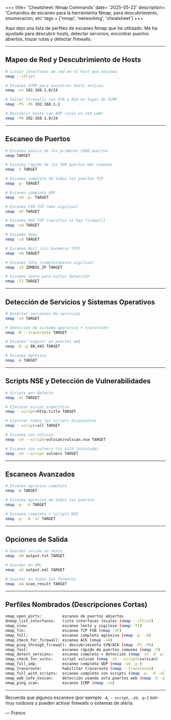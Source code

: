 +++
title= 'Cheatsheet: Nmap Commands'
date= '2025-05-22'
description= 'Comandos de escaneo para la herramienta Nmap, para descubrimiento, enumeracion, etc'
tags = ['nmap', 'networking', 'cheatsheet']
+++


Aqui dejo una lista de perfiles de escaneo Nmap que he utilizado. Me ha ayudado para descubrir hosts, detectar servicios, encontrar puertos abiertos, trazar rutas y detectar firewalls.
<!--more-->

---

## Mapeo de Red y Descubrimiento de Hosts

```bash
# Listar interfaces de red en el host que escanea
nmap --iflist

# Escaneo ICMP para encontrar hosts activos
nmap -sn 192.168.1.0/24

# Saltar firewalls con SYN y ACK en lugar de ICMP
nmap -PS -PA 192.168.1.1

# Descubrir hosts con ARP (solo en red LAN)
nmap -PR 192.168.1.0/24
```

---

## Escaneo de Puertos

```bash
# Escaneo básico de los primeros 1000 puertos
nmap TARGET

# Escaneo rápido de los 300 puertos más comunes
nmap -F TARGET

# Escaneo completo de todos los puertos TCP
nmap -p- TARGET

# Escaneo completo UDP
nmap -sU -p- TARGET

# Escaneo FIN TCP (más sigiloso)
nmap -sF TARGET

# Escaneo ACK TCP (verifica si hay firewall)
nmap -sA TARGET

# Escaneo Xmas
nmap -sX TARGET

# Escaneo Null (sin banderas TCP)
nmap -sN TARGET

# Escaneo Idle (completamente sigiloso)
nmap -sI ZOMBIE_IP TARGET

# Escaneo lento para evitar detección
nmap -T1 TARGET
```

---

## Detección de Servicios y Sistemas Operativos

```bash
# Detectar versiones de servicios
nmap -sV TARGET

# Detección de sistema operativo + traceroute
nmap -O --traceroute TARGET

# Escaneo "seguro" en puertos web
nmap -O -p 80,443 TARGET

# Escaneo agresivo
nmap -A TARGET
```

---

## Scripts NSE y Detección de Vulnerabilidades

```bash
# Scripts por defecto
nmap -sC TARGET

# Ejecutar script específico
nmap --script=http-title TARGET

# Ejecutar todos los scripts disponibles
nmap --script=all TARGET

# Escaneo con vulscan
nmap -sV --script=vulscan/vulscan.nse TARGET

# Escaneo con vulners (si está instalado)
nmap -sV --script vulners TARGET
```

---

## Escaneos Avanzados

```bash
# Escaneo agresivo completo
nmap -A TARGET

# Escaneo agresivo de todos los puertos
nmap -p- -A TARGET

# Escaneo completo + scripts NSE
nmap -p- -A -sC TARGET
```

---

## Opciones de Salida

```bash
# Guardar salida en texto
nmap -oN output.txt TARGET

# Guardar en XML
nmap -oX output.xml TARGET

# Guardar en todos los formatos
nmap -oA scan_result TARGET
```

---

## Perfiles Nombrados (Descripciones Cortas)

```bash
nmap_open_ports:         escaneo de puertos abiertos
dnmap_list_interfaces:   lista interfaces locales (nmap --iflist)
nmap_slow:               escaneo lento y sigiloso (nmap -T1)
nmap_fin:                escaneo TCP FIN (nmap -sF)
nmap_full:               escaneo completo agresivo (nmap -p- -A)
nmap_check_for_firewall: escaneo ACK (nmap -sA)
nmap_ping_through_firewall: descubrimiento SYN/ACK (nmap -PS -PA)
nmap_fast:               escaneo rápido de puertos comunes (nmap -F)
nmap_detect_versions:    escaneo completo + detección (nmap -sV -O -p-)
nmap_check_for_vulns:    script vulscan (nmap -sV --script=vulscan)
nmap_full_udp:           escaneo completo UDP (nmap -sU -p-)
nmap_traceroute:         habilitar traceroute (nmap --traceroute)
nmap_full_with_scripts:  escaneo completo con scripts (nmap -p- -A -sC)
nmap_web_safe_osscan:    detección usando solo puertos web (nmap -O -p 80,443)
nmap_ping_scan:          escaneo ICMP (nmap -sn)
```

---

Recuerda que algunos escaneos (por ejemplo `-A`, `--script`, `-sU`, `-p-`) son muy ruidosos y pueden activar firewalls o sistemas de alerta.

— Franco